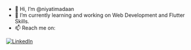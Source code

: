 - 👋 Hi, I’m @niyatimadaan
- 🌱 I’m currently learning and working on Web Development and Flutter Skills.
- 📫 Reach me on:

<a href="https://www.linkedin.com/in/niyati-madaan-6b3319200/" target="_blank">
  <img alt="LinkedIn" src="https://img.shields.io/badge/linkedin%20-%230077B5.svg?&style=for-the-badge&logo=linkedin&logoColor=white"/>
</a>

<!---
niyatimadaan/niyatimadaan is a ✨ special ✨ repository because its `README.md` (this file) appears on your GitHub profile.
You can click the Preview link to take a look at your changes.
--->
